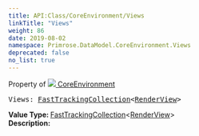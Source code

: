 ```yaml
---
title: API:Class/CoreEnvironment/Views
linkTitle: "Views"
weight: 86
date: 2019-08-02
namespace: Primrose.DataModel.CoreEnvironment.Views
deprecated: false
no_list: true
---
```

Property of <a href="/docs/api-reference/Class/CoreEnvironment"><img src="/icons/silk/default.png"/>&nbsp;CoreEnvironment</a>
<pre class="method-declaration">
Views: <a class="type" href="/docs/api-reference/Misc/FastTrackingCollection">FastTrackingCollection</a><<a class="type" href="/docs/api-reference/Misc/RenderView">RenderView</a>></pre>
<b>Value Type: </b>
<a class="type" href="/docs/api-reference/Misc/FastTrackingCollection">FastTrackingCollection</a><<a class="type" href="/docs/api-reference/Misc/RenderView">RenderView</a>>
<br/>
<b>Description: </b>